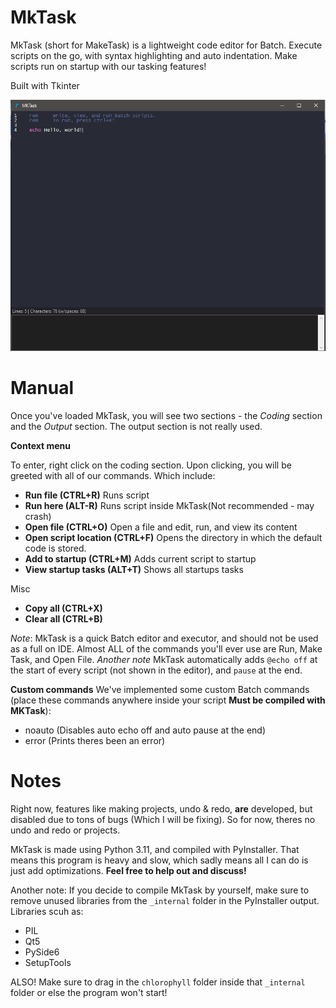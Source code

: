 # MkTask
 
MkTask (short for MakeTask) is a lightweight code editor for Batch. Execute scripts on the go, with syntax highlighting
and auto indentation. Make scripts run on startup with our tasking features!

Built with Tkinter

![alt text](./etc/look.png)

# Manual

Once you've loaded MkTask, you will see two sections - the *Coding* section and the *Output* section. The output section
is not really used.

**Context menu**

To enter, right click on the coding section. Upon clicking, you will be greeted with all of our commands. Which include:
* **Run file (CTRL+R)** Runs script
* **Run here (ALT-R)** Runs script inside MkTask(Not recommended - may crash)
* **Open file (CTRL+O)** Open a file and edit, run, and view its content
* **Open script location (CTRL+F)** Opens the directory in which the default code is stored.
* **Add to startup (CTRL+M)** Adds current script to startup
* **View startup tasks (ALT+T)** Shows all startups tasks

Misc

* **Copy all (CTRL+X)**
* **Clear all (CTRL+B)**

*Note*: MkTask is a quick Batch editor and executor, and should not be used as a full on IDE. Almost ALL of the commands you'll ever use are Run, Make Task, and Open File.
*Another note* MkTask automatically adds `@echo off` at the start of every script (not shown in the editor), and `pause` at the end.

**Custom commands**
We've implemented some custom Batch commands (place these commands anywhere inside your script **Must be compiled with MKTask**):
* noauto (Disables auto echo off and auto pause at the end)
* error  (Prints theres been an error)

# Notes
Right now, features like making projects, undo & redo, **are** developed, but disabled due to tons of bugs (Which I will be fixing). So for now, theres no undo and redo or projects.

MkTask is made using Python 3.11, and compiled with PyInstaller. That means this program is heavy and slow, which sadly means all I can do is just add optimizations. **Feel free to help out and discuss!**

Another note: If you decide to compile MkTask by yourself, make sure to remove unused libraries from the `_internal` folder in the PyInstaller output. Libraries scuh as:
* PIL
* Qt5
* PySide6
* SetupTools

ALSO! Make sure to drag in the `chlorophyll` folder inside that `_internal` folder or else the program won't start!
